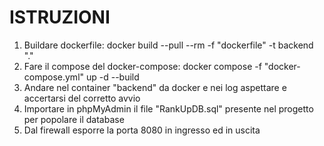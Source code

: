 # ISTRUZIONI

1. Buildare dockerfile: docker build --pull --rm -f "dockerfile" -t backend "."
2. Fare il compose del docker-compose: docker compose -f "docker-compose.yml" up -d --build
3. Andare nel container "backend" da docker e nei log aspettare e accertarsi del corretto avvio
4. Importare in phpMyAdmin il file "RankUpDB.sql" presente nel progetto per popolare il database
5. Dal firewall esporre la porta 8080 in ingresso ed in uscita

